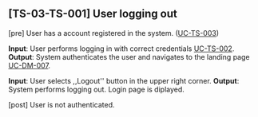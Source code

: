 ## [TS-03-TS-001] User logging out

[pre] User has a account registered in the system. ([UC-TS-003](../../use_cases/06_Authentication/UC-TS-003.md))<br>

**Input**: User performs logging in with correct credentials [UC-TS-002](../../use_cases/06_Authentication/UC-TS-002.md).<br>
**Output**: System authenticates the user and navigates to the landing page [UC-DM-007](../../use_cases/01_Data_managment/UC-DM-007.md).

**Input**: User selects ,,Logout'' button in the upper right corner.
**Output**: System performs logging out. Login page is diplayed.

[post] User is not authenticated.


